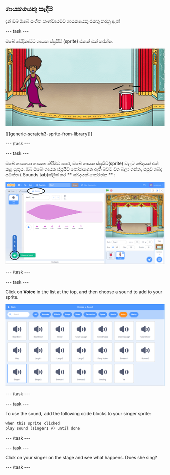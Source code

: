 ## ගායකයෙකු සෑදීම

දැන් ඔබ ඔබේ සංගීත කණ්ඩායමට ගායකයෙකු එකතු කරනු ඇත!

\--- task \---

ඔබේ වේදිකාවට ගායක ස්ප්‍රයිට් (sprite) එකක් එක් කරන්න.

![තිර රුව(screenshot)](images/band-singer-mic.png)

[[[generic-scratch3-sprite-from-library]]]

\--- /task \---

\--- task \---

ඔබේ ගායකයා ගායනා කිරීමට පෙර, ඔබේ ගායක ස්ප්‍රයිට්(sprite) වලට ශබ්දයක් එක් කළ යුතුය. ඔබ ඔබේ ගායක ස්ප්‍රයිට් තෝරාගෙන ඇති බවට වග බලා ගන්න, පසුව ශබ්ද පටිත්ත ( Sounds tab)ක්ලික් කර ** ශබ්දයක් තෝරන්න ** :

![screenshot](images/band-import-sound-annotated.png)

\--- /task \---

\--- task \---

Click on **Voice** in the list at the top, and then choose a sound to add to your sprite.

![screenshot](images/band-choose-sound.png)

\--- /task \---

\--- task \---

To use the sound, add the following code blocks to your singer sprite:

```blocks3
when this sprite clicked
play sound (singer1 v) until done
```

\--- /task \---

\--- task \---

Click on your singer on the stage and see what happens. Does she sing?

\--- /task \---